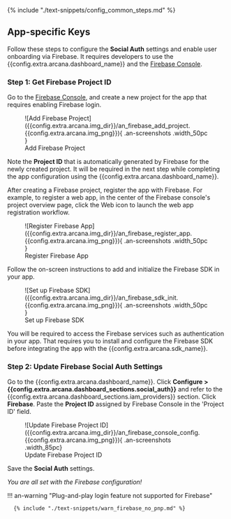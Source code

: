 {% include "./text-snippets/config_common_steps.md" %}

## App-specific Keys

Follow these steps to configure the **Social Auth** settings and enable user onboarding via Firebase. It requires developers to use the {{config.extra.arcana.dashboard_name}} and the [Firebase Console](https://console.firebase.google.com/).

### Step 1: Get Firebase Project ID

Go to the [Firebase Console](https://console.firebase.google.com), and create a new project for the app that requires enabling Firebase login.

<figure markdown="span">
  ![Add Firebase Project]({{config.extra.arcana.img_dir}}/an_firebase_add_project.{{config.extra.arcana.img_png}}){ .an-screenshots .width_50pc }
  <figcaption>Add Firebase Project</figcaption>
</figure>

Note the **Project ID** that is automatically generated by Firebase for the newly created project. It will be required in the next step while completing the app configuration using the {{config.extra.arcana.dashboard_name}}.

After creating a Firebase project, register the app with Firebase. For example, to register a web app, in the center of the Firebase console's project overview page, click the Web icon to launch the web app registration workflow. 

<figure markdown="span">
  ![Register Firebase App]({{config.extra.arcana.img_dir}}/an_firebase_register_app.{{config.extra.arcana.img_png}}){ .an-screenshots .width_50pc }
  <figcaption>Register Firebase App</figcaption>
</figure>

Follow the on-screen instructions to add and initialize the Firebase SDK in your app.

<figure markdown="span">
  ![Set up Firebase SDK]({{config.extra.arcana.img_dir}}/an_firebase_sdk_init.{{config.extra.arcana.img_png}}){ .an-screenshots .width_50pc }
  <figcaption>Set up Firebase SDK</figcaption>
</figure>

You will be required to access the Firebase services such as authentication in your app. That requires you to install and configure the Firebase SDK before integrating the app with the {{config.extra.arcana.sdk_name}}.

### Step 2: Update Firebase Social Auth Settings

Go to the {{config.extra.arcana.dashboard_name}}. Click **Configure > {{config.extra.arcana.dashboard_sections.social_auth}}** and refer to the {{config.extra.arcana.dashboard_sections.iam_providers}} section. Click **Firebase**. Paste the **Project ID** assigned by Firebase Console in the 'Project ID' field. 

<figure markdown="span">
  ![Update Firebase Project ID]({{config.extra.arcana.img_dir}}/an_firebase_console_config.{{config.extra.arcana.img_png}}){ .an-screenshots .width_85pc}
  <figcaption>Update Firebase Project ID</figcaption>
</figure>

Save the **Social Auth** settings. 

*You are all set with the Firebase configuration!*

!!! an-warning "Plug-and-play login feature not supported for Firebase"

      {% include "./text-snippets/warn_firebase_no_pnp.md" %}
